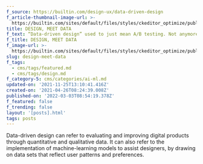 ```yaml
---
f_source: https://builtin.com/design-ux/data-driven-design
f_article-thumbnail-image-url: >-
  https://builtin.com/sites/default/files/styles/ckeditor_optimize/public/inline-images/zipt-data-driven-design_0.png
title: DESIGN, MEET DATA
f_text: “Data-driven design” used to just mean A/B testing. Not anymore.
f_title: DESIGN, MEET DATA
f_image-url: >-
  https://builtin.com/sites/default/files/styles/ckeditor_optimize/public/inline-images/umsi-data-driven-design.png
slug: design-meet-data
f_tags:
  - cms/tags/featured.md
  - cms/tags/design.md
f_category-5: cms/categories/ai-ml.md
updated-on: '2021-11-25T13:10:41.416Z'
created-on: '2021-04-26T08:24:39.008Z'
published-on: '2022-03-03T08:54:19.378Z'
f_featured: false
f_trending: false
layout: '[posts].html'
tags: posts
---
```


Data-driven design can refer to evaluating and improving digital products through quantitative and qualitative data. It can also refer to the implementation of machine-learning models to assist designers, by drawing on data sets that reflect user patterns and preferences.

